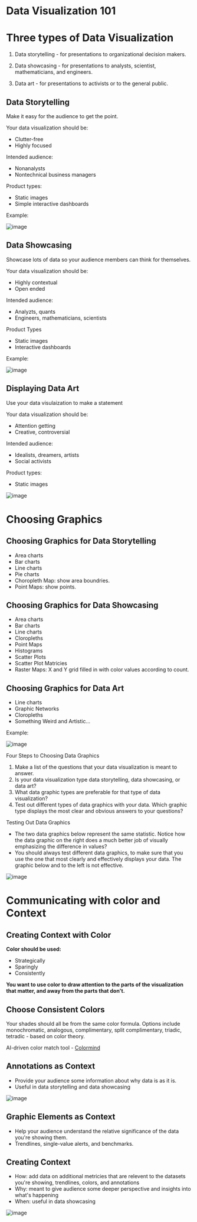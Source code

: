 # Data Visualization 101

# Three types of Data Visualization 

1. Data storytelling - for presentations to organizational decision makers. 

2. Data showcasing - for presentations to analysts, scientist, mathematicians, and engineers.

3. Data art - for presentations to activists or to the general public. 

## Data Storytelling 

Make it easy for the audience to get the point.

Your data visualization should be:

* Clutter-free
* Highly focused

Intended audience:

* Nonanalysts 
* Nontechnical business managers

Product types:

* Static images 
* Simple interactive dashboards

Example: 

![image](https://user-images.githubusercontent.com/76530973/191560585-f2956b3c-7c1d-472a-8377-be0fc8cf15e2.png)

## Data Showcasing 

Showcase lots of data so your audience members can think for themselves. 

Your data visualization should be:

* Highly contextual
* Open ended 

Intended audience:

* Analyzts, quants 
* Engineers, mathematicians, scientists

Product Types

* Static images
* Interactive dashboards

Example:

![image](https://user-images.githubusercontent.com/76530973/191558784-dfa9086e-0201-49b8-850b-15dc3c6535f0.png)

## Displaying Data Art

Use your data visulaization to make a statement

Your data visualization should be:

* Attention getting
* Creative, controversial

Intended audience:

* Idealists, dreamers, artists
* Social activists

Product types:

* Static images

![image](https://user-images.githubusercontent.com/76530973/191561114-33c297bc-9e1b-463b-a9ea-75d7eaa344c0.png)

# Choosing Graphics 

## Choosing Graphics for Data Storytelling

* Area charts
* Bar charts
* Line charts
* Pie charts
* Choropleth Map: show area boundries.
* Point Maps: show points. 

## Choosing Graphics for Data Showcasing 

* Area charts 
* Bar charts
* Line charts
* Cloropleths
* Point Maps
* Histograms
* Scatter Plots 
* Scatter Plot Matricies
* Raster Maps: X and Y grid filled in with color values according to count. 

## Choosing Graphics for Data Art

* Line charts
* Graphic Networks
* Cloropleths
* Something Weird and Artistic... 

Example:

![image](https://user-images.githubusercontent.com/76530973/191565393-44e78894-bb05-4c43-85f9-8b13fe514bfd.png)

Four Steps to Choosing Data Graphics

1. Make a list of the questions that your data visualization is meant to answer.
2. Is your data visualization type data storytelling, data showcasing, or data art?
3. What data graphic types are preferable for that type of data visualization?
4. Test out different types of data graphics with your data. Which graphic type displays the most clear and obvious answers to your questions? 

Testing Out Data Graphics

* The two data graphics below represent the same statistic. Notice how the data graphic  on the right does a much better job of visually emphasizing the difference in values?
* You should always test different data graphics, to make sure that you use the one that most clearly and effectively displays your data. The graphic below and to the left is not effective.

![image](https://user-images.githubusercontent.com/76530973/191566027-eb675ac6-707b-4975-aab9-e0d4c8d60b18.png)

# Communicating with color and Context

## Creating Context with Color

**Color should be used:**

* Strategically
* Sparingly
* Consistently

**You want to use color to draw attention to the parts of the visualization that matter, and away from the parts that don't.**

## Choose Consistent Colors

Your shades should all be from the same color formula. Options include monochromatic, analogous, complimentary, split complimentary, triadic, tetradic - based on color theory. 

AI-driven color match tool - [Colormind](http://colormind.io/)

## Annotations as Context

* Provide your audience some information about why data is as it is.
* Useful in data storytelling and data showcasing

![image](https://user-images.githubusercontent.com/76530973/191567992-aabe2552-1da2-4089-ae69-217c82ad987a.png)

## Graphic Elements as Context

* Help your audience understand the relative significance of the data you're showing them.
* Trendlines, single-value alerts, and benchmarks. 

## Creating Context

* How: add data on additional metricies that are relevent to the datasets you're showing, trendlines, colors, and annotations
* Why: meant to give audience some deeper perspective and insights into what's happening
* When: useful in data showcasing

![image](https://user-images.githubusercontent.com/76530973/191568665-ab849327-5c43-44a6-b3eb-7368d853c8db.png)
